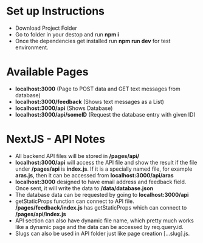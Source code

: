 # Set up Instructions
- Download Project Folder
- Go to folder in your destop and run **npm i**
- Once the dependencies get installed run **npm run dev** for test environment.

# Available Pages
- **localhost:3000** (Page to POST data and GET text messages from database)
- **localhost:3000/feedback** (Shows text messages as a List)
- **localhost:3000/api** (Shows Database)
- **localhost:3000/api/someID** (Request the database entry with given ID)

# NextJS - API Notes
- All backend API files will be stored in **/pages/api/**
- **localhost:3000/api** will access the API file and show the result if the file under **/pages/api** is **index.js**. If it is a specially named file, for example **aras.js**, then it can be accessed from **localhost:3000/api/aras**
- **localhost:3000** designed to have email address and feedback field. Once sent, it will write the data to **/data/database.json**
- The database data can be requested by going to **localhost:3000/api**
- getStaticProps function can connect to API file. **/pages/feedback/index.js** has getStaticProps which can connect to **/pages/api/index.js**
- API section can also have dynamic file name, which pretty much works like a dynamic page and the data can be accessed by req.query.id.
- Slugs can also be used in API folder just like page creation [...slug].js.